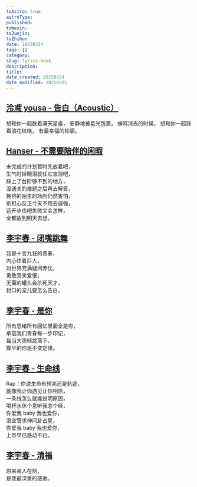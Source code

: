 ```yaml
---
toAstro: true
astroType: 
published: 
toWexin: 
toJuejin: 
toZhihu: 
date: 20250324
tags: []
category:
slug: lyrics-book
description: 
title:
date_created: 20250324
date_modified: 20250325
---
```


## [泠鸢 yousa - 告白（Acoustic）](<http://163cn.tv/C8BVOHC>)

想和你一起数着满天星座，
安静地被星光包裹，
蝉鸣消去的时候，
想和你一起踩着浪花纹络，
有最幸福的轮廓。

## [Hanser - 不需要陪伴的闲暇](<http://163cn.tv/C8orORP>)  

未完成的计划暂时先放着吧，  
生气时掉眼泪就任它宣泄吧，  
踩上了台阶够不到的地方，  
没通关的难题之后再去解答，  
拥挤的陌生的场所仍然害怕，  
别担心反正今天不用去逞强，  
迈开步伐吧失败又会怎样，  
全都放到明天去想。

## [李宇春 - 闭嘴跳舞](<http://163cn.tv/C8opXKV>)  

我是十言九狂的青春，  
内心住着巨人，  
对世界充满疑问赤忱，  
勇敢哭笑爱恨，  
无菌的罐头会杀死天才，  
封口的宠儿要怎么告白。

## [李宇春 - 是你](<http://163cn.tv/C8oEe31>)  

所有思绪所有回忆里面全是你，  
承载我们青春每一步印记，  
每当大雨倾盆落下，  
撑伞的你是不变定律。

## [李宇春 - 生命线](<http://163cn.tv/C8on4gI>)  

Rap：你说生命有预兆还是轨迹，  
就像我让你遇见让你相信，  
一条线怎么就能说明原因，  
喝杯水休个息听我念个经，  
你爱我 baby 我也爱你，  
没空管求神问卦占星，  
你爱我 baby 我也爱你，  
上帝早已感动不已。

## [李宇春 - 清福](<http://163cn.tv/C8oIB3D>)  

原来亲人在侧，  
是我最深重的感谢。

